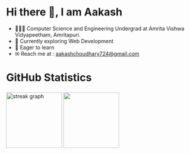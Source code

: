 <h1>Hi there 👋, I am Aakash</h1>
<ul>
  <li>👨🏻‍🎓 Computer Science and Engineering Undergrad at Amrita Vishwa Vidyapeetham, Amritapuri.
  <li>🔭 Currently exploring Web Development</li>
  <li>🎯 Eager to learn </li></li>
  <li>✉  Reach me at : <a href="mailto:aakashchoudhary724@gmail.com"> aakashchoudhary724@gmail.com</a></li>
</ul>

<h1 align="left">GitHub Statistics</h1>

###

<div align= "left">
  <img src="https://streak-stats.demolab.com?user=Aakashchoudhary24 &locale=en&mode=daily&theme=radical&hide_border=false&border_radius=5" height="150" alt="streak graph"  />  
  <img src="https://github-readme-stats.vercel.app/api/top-langs/?username=Aakashchoudhary24&theme=radical&border_radius=5" height="150"" >
</div>
